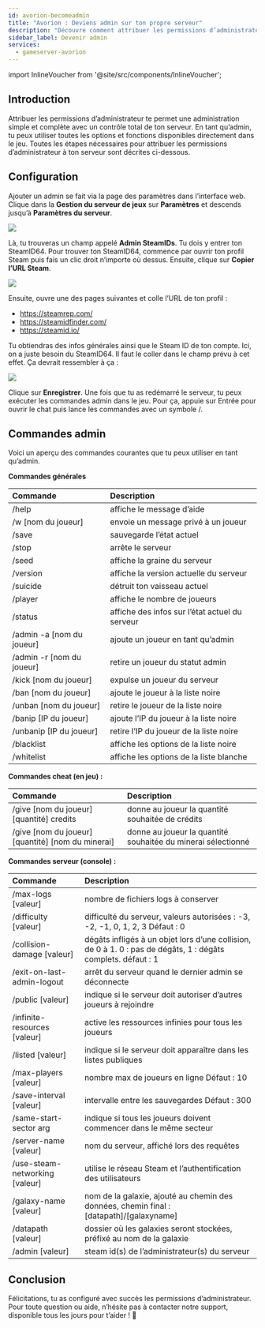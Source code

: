 ```yaml
---
id: avorion-becomeadmin
title: "Avorion : Deviens admin sur ton propre serveur"
description: "Découvre comment attribuer les permissions d’administrateur pour un contrôle total du serveur et gérer efficacement les fonctions du jeu → En savoir plus maintenant"
sidebar_label: Devenir admin
services:
  - gameserver-avorion
---
```


import InlineVoucher from '@site/src/components/InlineVoucher';

## Introduction
Attribuer les permissions d’administrateur te permet une administration simple et complète avec un contrôle total de ton serveur. En tant qu’admin, tu peux utiliser toutes les options et fonctions disponibles directement dans le jeu. Toutes les étapes nécessaires pour attribuer les permissions d’administrateur à ton serveur sont décrites ci-dessous.  
<InlineVoucher />

## Configuration

Ajouter un admin se fait via la page des paramètres dans l’interface web. Clique dans la **Gestion du serveur de jeux** sur **Paramètres** et descends jusqu’à **Paramètres du serveur**.

![](https://screensaver01.zap-hosting.com/index.php/s/gzei7sWedJMrqzc/preview)



Là, tu trouveras un champ appelé **Admin SteamIDs**. Tu dois y entrer ton SteamID64. Pour trouver ton SteamID64, commence par ouvrir ton profil Steam puis fais un clic droit n’importe où dessus. Ensuite, clique sur **Copier l’URL Steam**. 



![](https://screensaver01.zap-hosting.com/index.php/s/q7E3qSd9GoLCswM/preview)



Ensuite, ouvre une des pages suivantes et colle l’URL de ton profil : 

- https://steamrep.com/
- https://steamidfinder.com/
- https://steamid.io/

Tu obtiendras des infos générales ainsi que le Steam ID de ton compte. Ici, on a juste besoin du SteamID64. Il faut le coller dans le champ prévu à cet effet. Ça devrait ressembler à ça :



![](https://screensaver01.zap-hosting.com/index.php/s/qakTq9iLW72jkyC/preview)



Clique sur **Enregistrer**. Une fois que tu as redémarré le serveur, tu peux exécuter les commandes admin dans le jeu. Pour ça, appuie sur Entrée pour ouvrir le chat puis lance les commandes avec un symbole /. 



## Commandes admin

Voici un aperçu des commandes courantes que tu peux utiliser en tant qu’admin. 



**Commandes générales**

| Commande                 | Description                                                  |
| :---------------------- | :----------------------------------------------------------- |
| /help                   | affiche le message d’aide                                    |
| /w [nom du joueur]      | envoie un message privé à un joueur                          |
| /save                   | sauvegarde l’état actuel                                    |
| /stop                   | arrête le serveur                                           |
| /seed                   | affiche la graine du serveur                                |
| /version                | affiche la version actuelle du serveur                      |
| /suicide                | détruit ton vaisseau actuel                                 |
| /player                 | affiche le nombre de joueurs                                |
| /status                 | affiche des infos sur l’état actuel du serveur              |
| /admin -a [nom du joueur] | ajoute un joueur en tant qu’admin                           |
| /admin -r [nom du joueur] | retire un joueur du statut admin                            |
| /kick [nom du joueur]   | expulse un joueur du serveur                                |
| /ban [nom du joueur]    | ajoute le joueur à la liste noire                           |
| /unban [nom du joueur]  | retire le joueur de la liste noire                          |
| /banip [IP du joueur]   | ajoute l’IP du joueur à la liste noire                      |
| /unbanip [IP du joueur] | retire l’IP du joueur de la liste noire                     |
| /blacklist              | affiche les options de la liste noire                       |
| /whitelist              | affiche les options de la liste blanche                     |



**Commandes cheat (en jeu) :**

| Commande                                | Description                                           |
| :------------------------------------- | :---------------------------------------------------- |
| /give [nom du joueur] [quantité] credits    | donne au joueur la quantité souhaitée de crédits     |
| /give [nom du joueur] [quantité] [nom du minerai] | donne au joueur la quantité souhaitée du minerai sélectionné |



**Commandes serveur (console) :**

| Commande                       | Description                                                  |
| :---------------------------- | :----------------------------------------------------------- |
| /max-logs [valeur]            | nombre de fichiers logs à conserver                          |
| /difficulty [valeur]          | difficulté du serveur, valeurs autorisées : -3, -2, -1, 0, 1, 2, 3 Défaut : 0 |
| /collision-damage [valeur]    | dégâts infligés à un objet lors d’une collision, de 0 à 1. 0 : pas de dégâts, 1 : dégâts complets. défaut : 1 |
| /exit-on-last-admin-logout    | arrêt du serveur quand le dernier admin se déconnecte        |
| /public [valeur]              | indique si le serveur doit autoriser d’autres joueurs à rejoindre |
| /infinite-resources [valeur]  | active les ressources infinies pour tous les joueurs         |
| /listed [valeur]              | indique si le serveur doit apparaître dans les listes publiques |
| /max-players [valeur]         | nombre max de joueurs en ligne Défaut : 10                   |
| /save-interval [valeur]       | intervalle entre les sauvegardes Défaut : 300                |
| /same-start-sector arg       | indique si tous les joueurs doivent commencer dans le même secteur |
| /server-name [valeur]         | nom du serveur, affiché lors des requêtes                    |
| /use-steam-networking [valeur] | utilise le réseau Steam et l’authentification des utilisateurs |
| /galaxy-name [valeur]         | nom de la galaxie, ajouté au chemin des données, chemin final : [datapath]/[galaxyname] |
| /datapath [valeur]            | dossier où les galaxies seront stockées, préfixé au nom de la galaxie |
| /admin [valeur]               | steam id(s) de l’administrateur(s) du serveur                |


## Conclusion

Félicitations, tu as configuré avec succès les permissions d’administrateur. Pour toute question ou aide, n’hésite pas à contacter notre support, disponible tous les jours pour t’aider ! 🙂

<InlineVoucher />